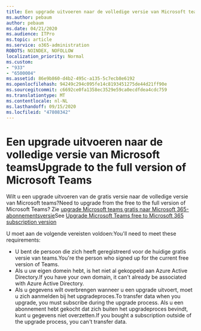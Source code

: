 ```yaml
---
title: Een upgrade uitvoeren naar de volledige versie van Microsoft teams
ms.author: pebaum
author: pebaum
ms.date: 04/21/2020
ms.audience: ITPro
ms.topic: article
ms.service: o365-administration
ROBOTS: NOINDEX, NOFOLLOW
localization_priority: Normal
ms.custom:
- "933"
- "6500004"
ms.assetid: 86e9b860-d4b2-495c-a135-5c7ecb8e6192
ms.openlocfilehash: 94249c294c095fe14c8193451275de44d21ff90e
ms.sourcegitcommit: c6692ce0fa1358ec3529e59ca0ecdfdea4cdc759
ms.translationtype: MT
ms.contentlocale: nl-NL
ms.lasthandoff: 09/15/2020
ms.locfileid: "47808342"
---
```

# <a name="upgrade-to-the-full-version-of-microsoft-teams"></a><span data-ttu-id="0d677-102">Een upgrade uitvoeren naar de volledige versie van Microsoft teams</span><span class="sxs-lookup"><span data-stu-id="0d677-102">Upgrade to the full version of Microsoft Teams</span></span>

<span data-ttu-id="0d677-103">Wilt u een upgrade uitvoeren van de gratis versie naar de volledige versie van Microsoft teams?</span><span class="sxs-lookup"><span data-stu-id="0d677-103">Need to upgrade from the free to the full version of Microsoft Teams?</span></span> <span data-ttu-id="0d677-104">Zie [upgrade Microsoft teams gratis naar Microsoft 365-abonnementsversie](https://docs.microsoft.com/microsoftteams/upgrade-freemium)</span><span class="sxs-lookup"><span data-stu-id="0d677-104">See [Upgrade Microsoft Teams free to Microsoft 365 subscription version](https://docs.microsoft.com/microsoftteams/upgrade-freemium)</span></span>

<span data-ttu-id="0d677-105">U moet aan de volgende vereisten voldoen:</span><span class="sxs-lookup"><span data-stu-id="0d677-105">You'll need to meet these requirements:</span></span>

- <span data-ttu-id="0d677-106">U bent de persoon die zich heeft geregistreerd voor de huidige gratis versie van teams.</span><span class="sxs-lookup"><span data-stu-id="0d677-106">You're the person who signed up for the current free version of Teams.</span></span>
- <span data-ttu-id="0d677-107">Als u uw eigen domein hebt, is het niet al gekoppeld aan Azure Active Directory.</span><span class="sxs-lookup"><span data-stu-id="0d677-107">If you have your own domain, it can't already be associated with Azure Active Directory.</span></span>
- <span data-ttu-id="0d677-108">Als u gegevens wilt overbrengen wanneer u een upgrade uitvoert, moet u zich aanmelden bij het upgradeproces.</span><span class="sxs-lookup"><span data-stu-id="0d677-108">To transfer data when you upgrade, you must subscribe during the upgrade process.</span></span> <span data-ttu-id="0d677-109">Als u een abonnement hebt gekocht dat zich buiten het upgradeproces bevindt, kunt u gegevens niet overzetten.</span><span class="sxs-lookup"><span data-stu-id="0d677-109">If you bought a subscription outside of the upgrade process, you can't transfer data.</span></span>
